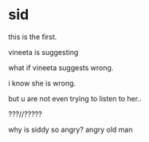 sid
===

this is the first.

vineeta is suggesting

what if vineeta suggests wrong.

i know she is wrong.

but u are not even trying to listen to her..


???//?????

why is siddy so angry?
angry old man
